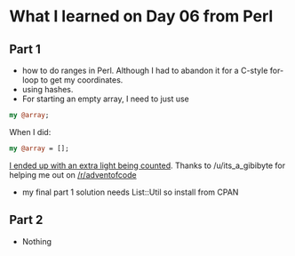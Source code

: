 # What I learned on Day 06 from Perl

## Part 1
- how to do ranges in Perl. Although I had to abandon it for a C-style for-loop to get my coordinates.
- using hashes. 
- For starting an empty array, I need to just use
```perl
my @array;
```
When I did:
```perl
my @array = []; 
```
[I ended up with an extra light being counted](https://github.com/djotaku/adventofcode/blob/525e2e0bb5aaa1e3412d508aaf4c3342ef9ce6dc/2015/Day_06/Perl/part_1.pl). Thanks to /u/its_a_gibibyte for helping me out on [/r/adventofcode](https://www.reddit.com/r/adventofcode/)
- my final part 1 solution needs List::Util so install from CPAN 

## Part 2
- Nothing
